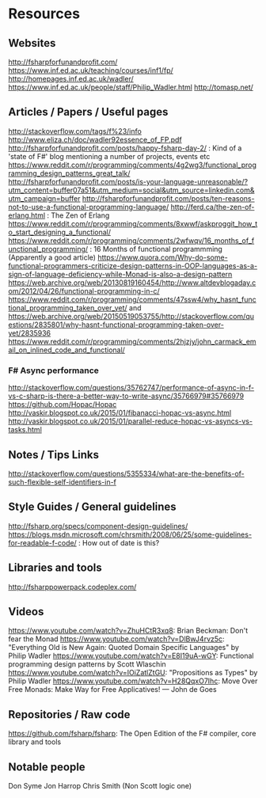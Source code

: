 # Resources

## Websites
http://fsharpforfunandprofit.com/
https://www.inf.ed.ac.uk/teaching/courses/inf1/fp/
http://homepages.inf.ed.ac.uk/wadler/
https://www.inf.ed.ac.uk/people/staff/Philip_Wadler.html
http://tomasp.net/

## Articles / Papers / Useful pages
http://stackoverflow.com/tags/f%23/info
http://www.eliza.ch/doc/wadler92essence_of_FP.pdf
http://fsharpforfunandprofit.com/posts/happy-fsharp-day-2/ : Kind of a 'state of F#' blog mentioning a number of projects, events etc
https://www.reddit.com/r/programming/comments/4g2wg3/functional_programming_design_patterns_great_talk/
http://fsharpforfunandprofit.com/posts/is-your-language-unreasonable/?utm_content=buffer07a51&utm_medium=social&utm_source=linkedin.com&utm_campaign=buffer
http://fsharpforfunandprofit.com/posts/ten-reasons-not-to-use-a-functional-programming-language/
http://ferd.ca/the-zen-of-erlang.html : The Zen of Erlang
https://www.reddit.com/r/programming/comments/8xwwf/askproggit_how_to_start_designing_a_functional/
https://www.reddit.com/r/programming/comments/2wfwqv/16_months_of_functional_programming/ : 16 Months of functional programmming (Apparently a good article)
https://www.quora.com/Why-do-some-functional-programmers-criticize-design-patterns-in-OOP-languages-as-a-sign-of-language-deficiency-while-Monad-is-also-a-design-pattern
https://web.archive.org/web/20130819160454/http://www.altdevblogaday.com/2012/04/26/functional-programming-in-c/
https://www.reddit.com/r/programming/comments/47ssw4/why_hasnt_functional_programming_taken_over_yet/ and https://web.archive.org/web/20150519053755/http://stackoverflow.com/questions/2835801/why-hasnt-functional-programming-taken-over-yet/2835936
https://www.reddit.com/r/programming/comments/2hjzjy/john_carmack_email_on_inlined_code_and_functional/

### F# Async performance
http://stackoverflow.com/questions/35762747/performance-of-async-in-f-vs-c-sharp-is-there-a-better-way-to-write-async/35766979#35766979
https://github.com/Hopac/Hopac
http://vaskir.blogspot.co.uk/2015/01/fibanacci-hopac-vs-async.html
http://vaskir.blogspot.co.uk/2015/01/parallel-reduce-hopac-vs-asyncs-vs-tasks.html

## Notes / Tips Links
http://stackoverflow.com/questions/5355334/what-are-the-benefits-of-such-flexible-self-identifiers-in-f

## Style Guides / General guidelines
http://fsharp.org/specs/component-design-guidelines/
https://blogs.msdn.microsoft.com/chrsmith/2008/06/25/some-guidelines-for-readable-f-code/ : How out of date is this?
## Libraries and tools
http://fsharppowerpack.codeplex.com/

## Videos
https://www.youtube.com/watch?v=ZhuHCtR3xq8: Brian Beckman: Don't fear the Monad
https://www.youtube.com/watch?v=DlBwJ4rvz5c: "Everything Old is New Again: Quoted Domain Specific Languages" by Philip Wadler
https://www.youtube.com/watch?v=E8I19uA-wGY: Functional programming design patterns by Scott Wlaschin
https://www.youtube.com/watch?v=IOiZatlZtGU: "Propositions as Types" by Philip Wadler
https://www.youtube.com/watch?v=H28QqxO7Ihc: Move Over Free Monads: Make Way for Free Applicatives! — John de Goes

## Repositories / Raw code
https://github.com/fsharp/fsharp: The Open Edition of the F# compiler, core library and tools

## Notable people
Don Syme
Jon Harrop
Chris Smith (Non Scott logic one)

